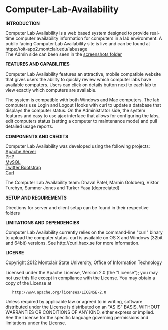 Computer-Lab-Availability
=========================

<b>INTRODUCTION</b>
<p>
Computer Lab Availability is a web based system designed to provide real-time computer availability information for computers in a lab environment.
A public facing Computer Lab Availability site is live and can be found at https://oit-app2.montclair.edu/labusage
<br>
The Admin side can been seen in the <a href="https://github.com/MontclairState/Computer-Lab-Availability/tree/master/Screenshots">screenshots folder</a>

<b>FEATURES AND CAPABILITIES</b>
<p>
Computer Lab Availability features an attractive, mobile compatible website that gives users the ability to quickly review which computer labs have available computers. Users can click on details button next to each lab to view exactly which computers are available.
<p>
The system is compatible with both Windows and Mac computers. 
The lab computers use Login and Logout Hooks with curl to update a database that displays the computer status.
On the Administrator side, the system features and easy to use ajax interface that allows for configuring the labs, edit computers status (setting a computer to maintenance mode) and pull detailed usage reports. 

<b>COMPONENTS AND CREDITS</b>
<p>
Computer Lab Availability was developed using the following projects:
<br>
<a href="http://httpd.apache.org">Apache Server</a>
<br>
<a href="http://php.net">PHP</a>
<br>
<a href="http://mysql.com">MySQL</a>
<br>
<a href="http://twitter.github.com/bootstrap/">Twitter Bootstrap</a>
<br>
<a href="http://curl.haxx.se">Curl</a>

The Computer Lab Availability team: Dhaval Patel, Marnin Goldberg, Viktor Turchyn, Summer Jones and Turker Yasa (depreciated)

<b>SETUP AND REQUIREMENTS</b>
<p>
Directions for server and client setup can be found in their respective folders

<b>LIMITATIONS AND DEPENDENCIES</b>
<p>
Computer Lab Availability currently relies on the command-line "curl" binary to upload the computer status. curl is available on OS X and Windows (32bit and 64bit) versions. See http://curl.haxx.se for more information.

<b>LICENSE</b>
<p>
Copyright 2012 Montclair State University, Office of Information Technology

   Licensed under the Apache License, Version 2.0 (the "License");
   you may not use this file except in compliance with the License.
   You may obtain a copy of the License at

       http://www.apache.org/licenses/LICENSE-2.0

   Unless required by applicable law or agreed to in writing, software
   distributed under the License is distributed on an "AS IS" BASIS,
   WITHOUT WARRANTIES OR CONDITIONS OF ANY KIND, either express or implied.
   See the License for the specific language governing permissions and
   limitations under the License.